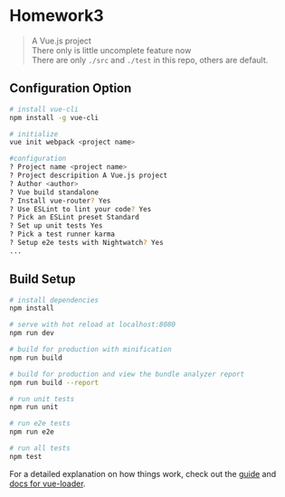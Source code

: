 # Homework3

> A Vue.js project<br/>
> There only is little uncomplete feature now<br/>
> There are only ```./src``` and ```./test``` in this repo, others are default.

## Configuration Option

```bash
# install vue-cli
npm install -g vue-cli

# initialize
vue init webpack <project name>

#configuration
? Project name <project name>
? Project descripition A Vue.js project
? Author <author>
? Vue build standalone
? Install vue-router? Yes
? Use ESLint to lint your code? Yes
? Pick an ESLint preset Standard
? Set up unit tests Yes
? Pick a test runner karma
? Setup e2e tests with Nightwatch? Yes
...
```

## Build Setup

``` bash
# install dependencies
npm install

# serve with hot reload at localhost:8080
npm run dev

# build for production with minification
npm run build

# build for production and view the bundle analyzer report
npm run build --report

# run unit tests
npm run unit

# run e2e tests
npm run e2e

# run all tests
npm test
```

For a detailed explanation on how things work, check out the [guide](http://vuejs-templates.github.io/webpack/) and [docs for vue-loader](http://vuejs.github.io/vue-loader).
